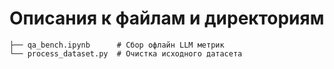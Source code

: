 # Описания к файлам и директориям
```
├── qa_bench.ipynb      # Сбор офлайн LLM метрик 
└── process_dataset.py  # Очистка исходного датасета
```

